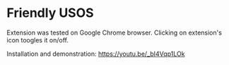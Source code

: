 # Friendly USOS

Extension was tested on Google Chrome browser.
Clicking on extension's icon toogles it on/off.

Installation and demonstration: https://youtu.be/_bI4Vqp1LOk
